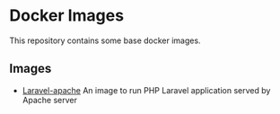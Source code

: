 # Docker Images

This repository contains some base docker images. 

## Images

- [Laravel-apache](/laravel-apache/README.md) An image to run PHP Laravel application served by Apache server 
